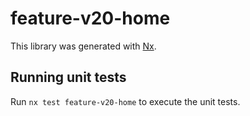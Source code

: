 # feature-v20-home

This library was generated with [Nx](https://nx.dev).

## Running unit tests

Run `nx test feature-v20-home` to execute the unit tests.
